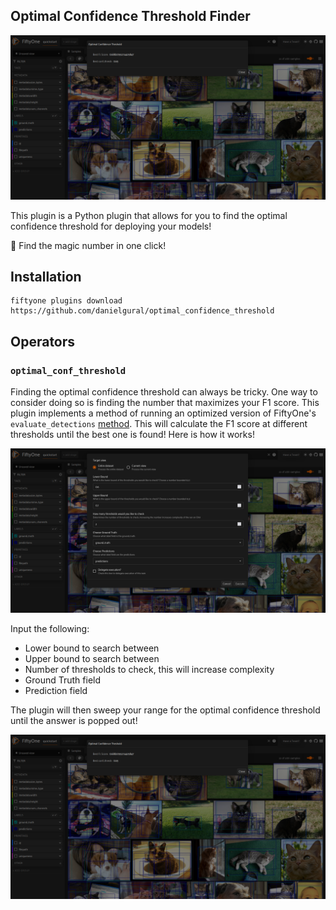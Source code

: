 ## Optimal Confidence Threshold Finder

![Optimal Confidence](https://github.com/danielgural/optimal_confidence_threshold/blob/main/assets/conf_output.png)

This plugin is a Python plugin that allows for you to find the optimal confidence threshold for deploying your models!

🔎 Find the magic number in one click!

## Installation

```shell
fiftyone plugins download https://github.com/danielgural/optimal_confidence_threshold
```

## Operators

### `optimal_conf_threshold`

Finding the optimal confidence threshold can always be tricky. One way to consider doing so is finding the number that maximizes your F1 score. This plugin implements a method of running an optimized version of FiftyOne's `evaluate_detections` [method](https://docs.voxel51.com/api/fiftyone.core.dataset.html?highlight=evaluate%20detections#fiftyone.core.dataset.Dataset.evaluate_detections). This will calculate the F1 score at different thresholds until the best one is found! Here is how it works!

![Confidence Inputs](https://github.com/danielgural/optimal_confidence_threshold/blob/main/assets/conf_inputs.png)

Input the following:
- Lower bound to search between
- Upper bound to search between
- Number of thresholds to check, this will increase complexity
- Ground Truth field
- Prediction field

The plugin will then sweep your range for the optimal confidence threshold until the answer is popped out!

![Optimal Confidence](https://github.com/danielgural/optimal_confidence_threshold/blob/main/assets/conf_output.png)